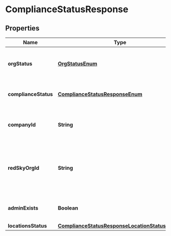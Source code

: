 <!--  Copyright 2025 Cisco Systems Inc.

Permission is hereby granted, free of charge, to any person obtaining a copy
of this software and associated documentation files (the "Software"), to deal
in the Software without restriction, including without limitation the rights
to use, copy, modify, merge, publish, distribute, sublicense, and/or sell
copies of the Software, and to permit persons to whom the Software is
furnished to do so, subject to the following conditions:

The above copyright notice and this permission notice shall be included in
all copies or substantial portions of the Software.

THE SOFTWARE IS PROVIDED "AS IS", WITHOUT WARRANTY OF ANY KIND, EXPRESS OR
IMPLIED, INCLUDING BUT NOT LIMITED TO THE WARRANTIES OF MERCHANTABILITY,
FITNESS FOR A PARTICULAR PURPOSE AND NONINFRINGEMENT. IN NO EVENT SHALL THE
AUTHORS OR COPYRIGHT HOLDERS BE LIABLE FOR ANY CLAIM, DAMAGES OR OTHER
LIABILITY, WHETHER IN AN ACTION OF CONTRACT, TORT OR OTHERWISE, ARISING FROM,
OUT OF OR IN CONNECTION WITH THE SOFTWARE OR THE USE OR OTHER DEALINGS IN
THE SOFTWARE.-->


# ComplianceStatusResponse


## Properties

| Name | Type | Description | Notes |
|------------ | ------------- | ------------- | -------------|
|**orgStatus** | [**OrgStatusEnum**](OrgStatusEnum.md) | The RedSky account configuration status for the organization. |  |
|**complianceStatus** | [**ComplianceStatusResponseEnum**](ComplianceStatusResponseEnum.md) | The RedSky account&#39;s compliance status. |  |
|**companyId** | **String** | The RedSky held token from the secret response. |  [optional] |
|**redSkyOrgId** | **String** | The RedSky organization ID for the organization which can be found in the RedSky portal. |  [optional] |
|**adminExists** | **Boolean** | &#x60;true&#x60; if an Admin has been created in RedSky. |  [optional] |
|**locationsStatus** | [**ComplianceStatusResponseLocationStatusObject**](ComplianceStatusResponseLocationStatusObject.md) |  |  [optional] |



